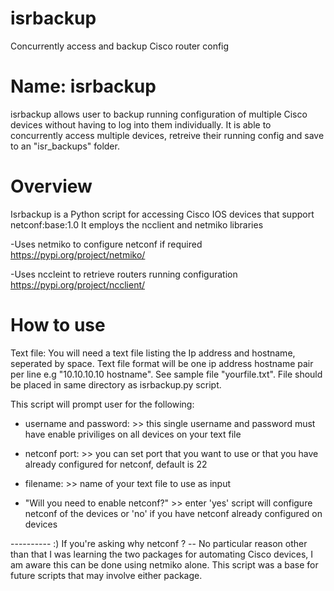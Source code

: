 # isrbackup
Concurrently access and backup Cisco router config

Name: isrbackup
================
isrbackup allows user to backup running configuration of multiple Cisco devices without having to log into them individually. 
It is able to concurrently access multiple devices, retreive their running config and save to an "isr_backups" folder.


Overview
=========
Isrbackup is a Python script for accessing Cisco IOS devices that support netconf:base:1.0
It employs the ncclient and netmiko libraries

-Uses netmiko to configure netconf if required
https://pypi.org/project/netmiko/

-Uses nccleint to retrieve routers running configuration 
https://pypi.org/project/ncclient/

How to use
==========

Text file: You will need a text file listing the Ip address and hostname, seperated by space.
Text file format will be one ip address hostname pair per line e.g "10.10.10.10 hostname".
See sample file "yourfile.txt". File should be placed in same directory as isrbackup.py script.

This script will prompt user for the following:

- username and password:  >> this single username and password must have enable priviliges on all devices on your text file

- netconf port:  >>  you can set port that you want to use or that you have already configured for netconf, default is 22

- filename: >> name of your text file to use as input

- "Will you need to enable netconf?"  >> enter 'yes' script will configure netconf of the devices or 'no' if you have netconf already configured on devices





---------- :) 
If you're asking why netconf ? -- No particular reason other than that I was learning the two packages for automating Cisco devices,
I am aware this can be done using netmiko alone. This script was a base for future scripts that may involve either package.

